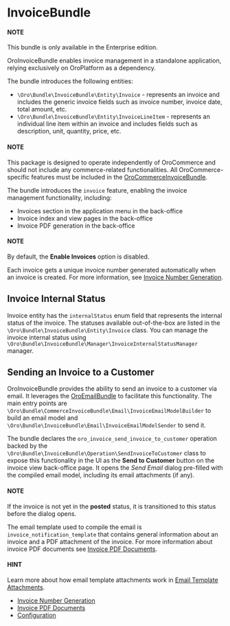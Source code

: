 <a id="bundle-docs-platform-invoice-bundle"></a>

# InvoiceBundle

#### NOTE
This bundle is only available in the Enterprise edition.

OroInvoiceBundle enables invoice management in a standalone application, relying exclusively on OroPlatform as a dependency.

The bundle introduces the following entities:

- `\Oro\Bundle\InvoiceBundle\Entity\Invoice` - represents an invoice and includes the generic invoice fields such as invoice number, invoice date, total amount, etc.
- `\Oro\Bundle\InvoiceBundle\Entity\InvoiceLineItem` - represents an individual line item within an invoice and includes fields such as description, unit, quantity, price, etc.

#### NOTE
This package is designed to operate independently of OroCommerce and should not include any commerce-related functionalities. All OroCommerce-specific features must be included in the [OroCommerceInvoiceBundle](../../commerce/CommerceInvoiceBundle/index.md#bundle-docs-commerce-invoice-bundle).

The bundle introduces the `invoice` feature, enabling the invoice management functionality, including:

* Invoices section in the application menu in the back-office
* Invoice index and view pages in the back-office
* Invoice PDF generation in the back-office

#### NOTE
By default, the **Enable Invoices** option is disabled.

Each invoice gets a unique invoice number generated automatically when an invoice is created. For more information, see [Invoice Number Generation](invoice-number-generation.md#bundle-docs-platform-invoice-number-generation).

## Invoice Internal Status

Invoice entity has the `internalStatus` enum field that represents the internal status of the invoice. The statuses available out-of-the-box are listed in the `\Oro\Bundle\InvoiceBundle\Entity\Invoice` class. You can manage the invoice internal status using `\Oro\Bundle\InvoiceBundle\Manager\InvoiceInternalStatusManager` manager.

## Sending an Invoice to a Customer

OroInvoiceBundle provides the ability to send an invoice to a customer via email. It leverages the [OroEmailBundle](../EmailBundle/index.md#bundle-docs-platform-email-bundle) to facilitate this functionality. The main entry points are `\Oro\Bundle\CommerceInvoiceBundle\Email\InvoiceEmailModelBuilder` to build an email model and `\Oro\Bundle\InvoiceBundle\Email\InvoiceEmailModelSender` to send it.

The bundle declares the `oro_invoice_send_invoice_to_customer` operation backed by the `\Oro\Bundle\InvoiceBundle\Operation\SendInvoiceToCustomer` class to expose this functionality in the UI as the **Send to Customer** button on the invoice view back-office page. It opens the *Send Email* dialog pre-filled with the compiled email model, including its email attachments (if any).

#### NOTE
If the invoice is not yet in the **posted** status, it is transitioned to this status before the dialog opens.

The email template used to compile the email is `invoice_notification_template` that contains general information about an invoice and a PDF attachment of the invoice. For more information about invoice PDF documents see [Invoice PDF Documents](invoice-pdf-documents.md#bundle-docs-platform-invoice-pdf-documents).

#### HINT
Learn more about how email template attachments work in [Email Template Attachments](../EmailBundle/email-templates-attachments.md#bundle-docs-platform-email-bundle-templates-attachments).

* [Invoice Number Generation](invoice-number-generation.md)
* [Invoice PDF Documents](invoice-pdf-documents.md)
* [Configuration](configuration.md)
